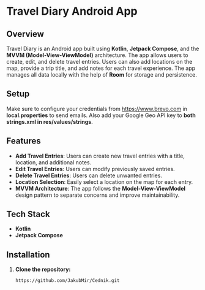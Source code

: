 # Travel Diary Android App

## Overview

Travel Diary is an Android app built using **Kotlin**, **Jetpack Compose**, and the **MVVM (Model-View-ViewModel)** architecture. The app allows users to create, edit, and delete travel entries. Users can also add locations on the map, provide a trip title, and add notes for each travel experience. The app manages all data locally with the help of **Room** for storage and persistence.

## Setup
Make sure to configure your credentials from https://www.brevo.com in **local.properties** to send emails. Also add your Google Geo API key to **both strings.xml in res/values/strings**.

## Features

- **Add Travel Entries**: Users can create new travel entries with a title, location, and additional notes.
- **Edit Travel Entries**: Users can modify previously saved entries.
- **Delete Travel Entries**: Users can delete unwanted entries.
- **Location Selection**: Easily select a location on the map for each entry.
- **MVVM Architecture**: The app follows the **Model-View-ViewModel** design pattern to separate concerns and improve maintainability.


## Tech Stack

- **Kotlin**
- **Jetpack Compose**


## Installation

1. **Clone the repository:**

   ```bash
   https://github.com/JakubMir/Cednik.git
